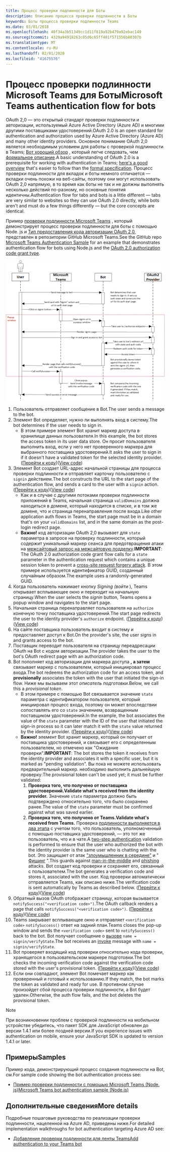 ```yaml
---
title: Процесс проверки подлинности для Боты
description: Описание процесса проверки подлинности в Боты
keywords: Боты процесса проверки подлинности Teams
ms.date: 03/01/2018
ms.openlocfilehash: 40f34a3b51349cc1d11f819a92b479a92ebac149
ms.sourcegitcommit: 4329a94918263c85d6c65ff401f571556b80307b
ms.translationtype: MT
ms.contentlocale: ru-RU
ms.lasthandoff: 02/01/2020
ms.locfileid: "41675576"
---
```

# <a name="microsoft-teams-authentication-flow-for-bots"></a><span data-ttu-id="da780-104">Процесс проверки подлинности Microsoft Teams для Боты</span><span class="sxs-lookup"><span data-stu-id="da780-104">Microsoft Teams authentication flow for bots</span></span>

<span data-ttu-id="da780-105">OAuth 2,0 — это открытый стандарт проверки подлинности и авторизации, используемый Azure Active Directory (Azure AD) и многими другими поставщиками удостоверений.</span><span class="sxs-lookup"><span data-stu-id="da780-105">OAuth 2.0 is an open standard for authentication and authorization used by Azure Active Directory (Azure AD) and many other identity providers.</span></span> <span data-ttu-id="da780-106">Основное понимание OAuth 2,0 является необходимым условием для работы с проверкой подлинности в Teams; [Вот хороший обзор](https://aaronparecki.com/oauth-2-simplified/) , который легче следовать, чем [формальное описание](https://oauth.net/2/).</span><span class="sxs-lookup"><span data-stu-id="da780-106">A basic understanding of OAuth 2.0 is a prerequisite for working with authentication in Teams; [here's a good overview](https://aaronparecki.com/oauth-2-simplified/) that's easier to follow than the [formal specification](https://oauth.net/2/).</span></span> <span data-ttu-id="da780-107">Процесс проверки подлинности для вкладок и боты немного отличается — вкладки очень похожи на веб-сайты, поэтому они могут использовать OAuth 2,0 напрямую, в то время как боты не так и не должны выполнять несколько действий по-разному, но основные понятия идентичны.</span><span class="sxs-lookup"><span data-stu-id="da780-107">Authentication flow for tabs and bots is a little different — tabs are very similar to websites so they can use OAuth 2.0 directly, while bots aren't and must do a few things differently — but the core concepts are identical.</span></span>

<span data-ttu-id="da780-108">Пример [проверки подлинности Microsoft Teams](https://github.com/OfficeDev/microsoft-teams-sample-auth-node) , который демонстрирует процесс проверки подлинности для боты с помощью Node. js и [Тип предоставления кода авторизации OAuth 2,0](https://oauth.net/2/grant-types/authorization-code/), представлен в репозитории GitHub Microsoft Teams.</span><span class="sxs-lookup"><span data-stu-id="da780-108">See the GitHub repo [Microsoft Teams Authentication Sample](https://github.com/OfficeDev/microsoft-teams-sample-auth-node) for an example that demonstrates authentication flow for bots using Node.js and the [OAuth 2.0 authorization code grant type](https://oauth.net/2/grant-types/authorization-code/).</span></span>

![Схема последовательности проверки подлинности на Bot](../../../assets/images/authentication/bot_auth_sequence_diagram.png)

1. <span data-ttu-id="da780-110">Пользователь отправляет сообщение в Bot.</span><span class="sxs-lookup"><span data-stu-id="da780-110">The user sends a message to the bot.</span></span>
2. <span data-ttu-id="da780-111">Элемент Bot определяет, нужно ли выполнять вход в систему.</span><span class="sxs-lookup"><span data-stu-id="da780-111">The bot determines if the user needs to sign in.</span></span>
    * <span data-ttu-id="da780-112">В этом примере элемент Bot хранит маркер доступа в хранилище данных пользователя.</span><span class="sxs-lookup"><span data-stu-id="da780-112">In this example, the bot stores the access token in its user data store.</span></span> <span data-ttu-id="da780-113">Он просит пользователя выполнить вход, если у него нет проверенного маркера для выбранного поставщика удостоверений.</span><span class="sxs-lookup"><span data-stu-id="da780-113">It asks the user to sign in if it doesn't have a validated token for the selected identity provider.</span></span> <span data-ttu-id="da780-114">([Перейти к коду](https://github.com/OfficeDev/microsoft-teams-sample-auth-node/blob/469952a26d618dbf884a3be53c7d921cc580b1e2/src/utils/AuthenticationUtils.ts#L58-L76))</span><span class="sxs-lookup"><span data-stu-id="da780-114">([View code](https://github.com/OfficeDev/microsoft-teams-sample-auth-node/blob/469952a26d618dbf884a3be53c7d921cc580b1e2/src/utils/AuthenticationUtils.ts#L58-L76))</span></span>
3. <span data-ttu-id="da780-115">Элемент Bot создает URL-адрес начальной страницы для процесса проверки подлинности и отправляет карточку пользователю с `signin` действием.</span><span class="sxs-lookup"><span data-stu-id="da780-115">The bot constructs the URL to the start page of the authentication flow, and sends a card to the user with a `signin` action.</span></span> <span data-ttu-id="da780-116">([Перейти к коду](https://github.com/OfficeDev/microsoft-teams-sample-auth-node/blob/469952a26d618dbf884a3be53c7d921cc580b1e2/src/dialogs/BaseIdentityDialog.ts#L160-L190))</span><span class="sxs-lookup"><span data-stu-id="da780-116">([View code](https://github.com/OfficeDev/microsoft-teams-sample-auth-node/blob/469952a26d618dbf884a3be53c7d921cc580b1e2/src/dialogs/BaseIdentityDialog.ts#L160-L190))</span></span>
    * <span data-ttu-id="da780-117">Как и в случае с другими потоками проверки подлинности приложений в Teams, начальная страница `validDomains` должна находиться в домене, который находится в списке, и в том же домене, что и страница перенаправления после входа.</span><span class="sxs-lookup"><span data-stu-id="da780-117">Like other application auth flows in Teams, the start page must be in a domain that's on your `validDomains` list, and in the same domain as the post-login redirect page.</span></span>
    * <span data-ttu-id="da780-118">**Важно!** код авторизации OAuth 2,0 вызывает для `state` параметра в запросе на проверку подлинности, который содержит уникальный маркер сеанса для предотвращения атаки на [межсайтовый запрос на межсайтовую подделку](https://en.wikipedia.org/wiki/Cross-site_request_forgery).</span><span class="sxs-lookup"><span data-stu-id="da780-118">**IMPORTANT**: The OAuth 2.0 authorization code grant flow calls for a `state` parameter in the authentication request which contains a unique session token to prevent a [cross-site request forgery attack](https://en.wikipedia.org/wiki/Cross-site_request_forgery).</span></span> <span data-ttu-id="da780-119">В этом примере используется идентификатор GUID, созданный случайным образом.</span><span class="sxs-lookup"><span data-stu-id="da780-119">The example uses a randomly-generated GUID.</span></span>
4. <span data-ttu-id="da780-120">Когда пользователь нажимает кнопку *Signing (войти* ), Teams открывает всплывающее окно и переходит на начальную страницу.</span><span class="sxs-lookup"><span data-stu-id="da780-120">When the user selects the *signin* button, Teams opens a popup window and navigates to the start page.</span></span>
5. <span data-ttu-id="da780-121">Начальная страница перенаправляет пользователя на `authorize` конечную точку поставщика удостоверений.</span><span class="sxs-lookup"><span data-stu-id="da780-121">The start page redirects the user to the identity provider's `authorize` endpoint.</span></span> <span data-ttu-id="da780-122">([Перейти к коду](https://github.com/OfficeDev/microsoft-teams-sample-auth-node/blob/469952a26d618dbf884a3be53c7d921cc580b1e2/public/html/auth-start.html#L51-L56))</span><span class="sxs-lookup"><span data-stu-id="da780-122">([View code](https://github.com/OfficeDev/microsoft-teams-sample-auth-node/blob/469952a26d618dbf884a3be53c7d921cc580b1e2/public/html/auth-start.html#L51-L56))</span></span>
6. <span data-ttu-id="da780-123">На сайте поставщика пользователь входит в систему и предоставляет доступ к Bot.</span><span class="sxs-lookup"><span data-stu-id="da780-123">On the provider's site, the user signs in and grants access to the bot.</span></span>
7. <span data-ttu-id="da780-124">Поставщик переводит пользователя на страницу переадресации OAuth на Bot с кодом авторизации.</span><span class="sxs-lookup"><span data-stu-id="da780-124">The provider takes the user to the bot's OAuth redirect page with an authorization code.</span></span>
8. <span data-ttu-id="da780-125">Bot пополняет код авторизации для маркера доступа **, а затем** связывает маркер с пользователем, который инициировал процесс входа.</span><span class="sxs-lookup"><span data-stu-id="da780-125">The bot redeems the authorization code for an access token, and **provisionally** associates the token with the user that initiated the sign-in flow.</span></span> <span data-ttu-id="da780-126">Ниже мы вызываем этот *описатель подготовки*.</span><span class="sxs-lookup"><span data-stu-id="da780-126">Below, we call this a *provisional token*.</span></span>
    * <span data-ttu-id="da780-127">В этом примере с помощью Bot связывается значение `state` параметра с идентификатором пользователя, который инициировал процесс входа, поэтому он может впоследствии сопоставлять его со `state` значением, возвращенным поставщиком удостоверений.</span><span class="sxs-lookup"><span data-stu-id="da780-127">In the example, the bot associates the value of the `state` parameter with the ID of the user that initiated the sign-in process so it can later match it with the `state` value returned by the identity provider.</span></span> <span data-ttu-id="da780-128">([Перейти к коду](https://github.com/OfficeDev/microsoft-teams-sample-auth-node/blob/469952a26d618dbf884a3be53c7d921cc580b1e2/src/AuthBot.ts#L70-L99))</span><span class="sxs-lookup"><span data-stu-id="da780-128">([View code](https://github.com/OfficeDev/microsoft-teams-sample-auth-node/blob/469952a26d618dbf884a3be53c7d921cc580b1e2/src/AuthBot.ts#L70-L99))</span></span>
    * <span data-ttu-id="da780-129">**Важно!** элемент Bot хранит маркер, который он получает от поставщика удостоверений, и связывает его с определенным пользователем, но отмечено как "Ожидание проверки".</span><span class="sxs-lookup"><span data-stu-id="da780-129">**IMPORTANT**: The bot stores the token it receives from the identity provider and associates it with a specific user, but it is marked as "pending validation".</span></span> <span data-ttu-id="da780-130">Вы пока не можете использовать предварительный маркер. необходимо выполнить дальнейшую проверку:</span><span class="sxs-lookup"><span data-stu-id="da780-130">The provisional token can't be used yet; it must be further validated:</span></span>
      1. <span data-ttu-id="da780-131">**Проверка того, что получено от поставщика удостоверений.**</span><span class="sxs-lookup"><span data-stu-id="da780-131">**Validate what's received from the identity provider.**</span></span> <span data-ttu-id="da780-132">Значение `state` параметра должно быть подтверждено относительно того, что было сохранено ранее.</span><span class="sxs-lookup"><span data-stu-id="da780-132">The value of the `state` parameter must be confirmed against what was saved earlier.</span></span> 
      1. <span data-ttu-id="da780-133">**Проверка того, что получено от Teams.**</span><span class="sxs-lookup"><span data-stu-id="da780-133">**Validate what's received from Teams.**</span></span> <span data-ttu-id="da780-134">Проверка [подлинности выполняется в два этапа](https://en.wikipedia.org/wiki/Man-in-the-middle_attack) с учетом того, что пользователь, уполномоченный с помощью поставщика удостоверений, — это тот же пользователь, что и в чате.</span><span class="sxs-lookup"><span data-stu-id="da780-134">A [two-step authentication](https://en.wikipedia.org/wiki/Man-in-the-middle_attack) validation is performed to ensure that the user who authorized the bot with the identity provider is the same user who is chatting with the bot.</span></span> <span data-ttu-id="da780-135">Это защищает от атак ["злоумышленник в середине"](https://en.wikipedia.org/wiki/Man-in-the-middle_attack) и " [Фишинг](https://en.wikipedia.org/wiki/Phishing) ".</span><span class="sxs-lookup"><span data-stu-id="da780-135">This guards against [man-in-the-middle](https://en.wikipedia.org/wiki/Man-in-the-middle_attack) and [phishing](https://en.wikipedia.org/wiki/Phishing) attacks.</span></span> <span data-ttu-id="da780-136">Bot создает код проверки и сохраняет его, связанный с пользователем.</span><span class="sxs-lookup"><span data-stu-id="da780-136">The bot generates a verification code and stores it, associated with the user.</span></span> <span data-ttu-id="da780-137">Код проверки автоматически отправляется Teams, как описано ниже.</span><span class="sxs-lookup"><span data-stu-id="da780-137">The verification code is sent automatically by Teams as described below.</span></span> <span data-ttu-id="da780-138">([Перейти к коду](https://github.com/OfficeDev/microsoft-teams-sample-auth-node/blob/469952a26d618dbf884a3be53c7d921cc580b1e2/src/AuthBot.ts#L100-L113))</span><span class="sxs-lookup"><span data-stu-id="da780-138">([View code](https://github.com/OfficeDev/microsoft-teams-sample-auth-node/blob/469952a26d618dbf884a3be53c7d921cc580b1e2/src/AuthBot.ts#L100-L113))</span></span>
9. <span data-ttu-id="da780-139">Обратный вызов OAuth отображает страницу, которая вызывается `notifySuccess("<verification code>")`.</span><span class="sxs-lookup"><span data-stu-id="da780-139">The OAuth callback renders a page that calls `notifySuccess("<verification code>")`.</span></span> <span data-ttu-id="da780-140">([Перейти к коду](https://github.com/OfficeDev/microsoft-teams-sample-auth-node/blob/master/src/views/oauth-callback-success.hbs))</span><span class="sxs-lookup"><span data-stu-id="da780-140">([View code](https://github.com/OfficeDev/microsoft-teams-sample-auth-node/blob/master/src/views/oauth-callback-success.hbs))</span></span>
10. <span data-ttu-id="da780-141">Teams закрывает всплывающее окно и отправляет `<verification code>` `notifySuccess()` ответ на задний план.</span><span class="sxs-lookup"><span data-stu-id="da780-141">Teams closes the pop-up window and sends the `<verification code>` sent to `notifySuccess()` back to the bot.</span></span> <span data-ttu-id="da780-142">Bot получает сообщение о [вызове](/bot-framework/dotnet/bot-builder-dotnet-activities#invoke) `name = signin/verifyState`.</span><span class="sxs-lookup"><span data-stu-id="da780-142">The bot receives an [invoke](/bot-framework/dotnet/bot-builder-dotnet-activities#invoke) message with `name = signin/verifyState`.</span></span>
11. <span data-ttu-id="da780-143">Bot проверяет входящий код проверки относительно кода проверки, хранящегося в пользовательском маркере подготовки.</span><span class="sxs-lookup"><span data-stu-id="da780-143">The bot checks the incoming verification code against the verification code stored with the user's provisional token.</span></span> <span data-ttu-id="da780-144">([Перейти к коду](https://github.com/OfficeDev/microsoft-teams-sample-auth-node/blob/469952a26d618dbf884a3be53c7d921cc580b1e2/src/dialogs/BaseIdentityDialog.ts#L127-L140))</span><span class="sxs-lookup"><span data-stu-id="da780-144">([View code](https://github.com/OfficeDev/microsoft-teams-sample-auth-node/blob/469952a26d618dbf884a3be53c7d921cc580b1e2/src/dialogs/BaseIdentityDialog.ts#L127-L140))</span></span>
12. <span data-ttu-id="da780-145">Если они совпадают, элемент Bot помечает маркер как проверенный и готовый к использованию.</span><span class="sxs-lookup"><span data-stu-id="da780-145">If they match, the bot marks the token as validated and ready for use.</span></span> <span data-ttu-id="da780-146">В противном случае произойдет сбой процесса проверки подлинности, а Bot будет удален.</span><span class="sxs-lookup"><span data-stu-id="da780-146">Otherwise, the auth flow fails, and the bot deletes the provisional token.</span></span>

> [!NOTE]
> <span data-ttu-id="da780-147">При возникновении проблем с проверкой подлинности на мобильном устройстве убедитесь, что пакет SDK для JavaScript обновлен до версии 1.4.1 или более поздней версии.</span><span class="sxs-lookup"><span data-stu-id="da780-147">If you experience issues with authentication on mobile, ensure your JavaScript SDK is updated to version 1.4.1 or later.</span></span>

## <a name="samples"></a><span data-ttu-id="da780-148">Примеры</span><span class="sxs-lookup"><span data-stu-id="da780-148">Samples</span></span>

<span data-ttu-id="da780-149">Пример кода, демонстрирующий процесс создания подлинности на Bot, см.</span><span class="sxs-lookup"><span data-stu-id="da780-149">For sample code showing the bot authentication process see:</span></span>

* [<span data-ttu-id="da780-150">Пример проверки подлинности с помощью Microsoft Teams (Node. js)</span><span class="sxs-lookup"><span data-stu-id="da780-150">Microsoft Teams bot authentication sample (Node.js)</span></span>](https://github.com/OfficeDev/microsoft-teams-sample-auth-node)

## <a name="more-details"></a><span data-ttu-id="da780-151">Дополнительные сведения</span><span class="sxs-lookup"><span data-stu-id="da780-151">More details</span></span>

<span data-ttu-id="da780-152">Подробные пошаговые руководства по реализации проверки подлинности, нацеленной на Azure AD, приведены ниже.</span><span class="sxs-lookup"><span data-stu-id="da780-152">For detailed implementation walkthroughs for bot authentication targeting Azure AD see:</span></span>

* [<span data-ttu-id="da780-153">Добавление проверки подлинности для ленты Teams</span><span class="sxs-lookup"><span data-stu-id="da780-153">Add authentication to your Teams bot</span></span>](add-authentication.md)
